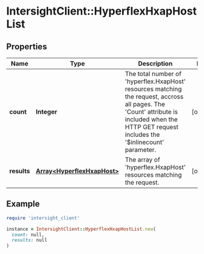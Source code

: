 # IntersightClient::HyperflexHxapHostList

## Properties

| Name | Type | Description | Notes |
| ---- | ---- | ----------- | ----- |
| **count** | **Integer** | The total number of &#39;hyperflex.HxapHost&#39; resources matching the request, accross all pages. The &#39;Count&#39; attribute is included when the HTTP GET request includes the &#39;$inlinecount&#39; parameter. | [optional] |
| **results** | [**Array&lt;HyperflexHxapHost&gt;**](HyperflexHxapHost.md) | The array of &#39;hyperflex.HxapHost&#39; resources matching the request. | [optional] |

## Example

```ruby
require 'intersight_client'

instance = IntersightClient::HyperflexHxapHostList.new(
  count: null,
  results: null
)
```

